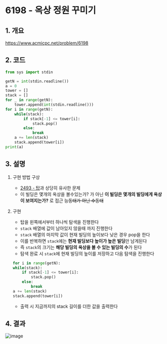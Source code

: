 # 6198 - 옥상 정원 꾸미기

## 1. 개요

https://www.acmicpc.net/problem/6198

## 2. 코드

```python
from sys import stdin

getN = int(stdin.readline())
a = 0
tower = []
stack = []
for _ in range(getN):
    tower.append(int(stdin.readline()))
for i in range(getN):
    while(stack):
        if stack[-1] <= tower[i]:
            stack.pop()
        else:
            break
    a += len(stack)
    stack.append(tower[i])
print(a)
```

## 3. 설명

1. 구현 방법 구상

    - [2493 - 탑](https://github.com/KNU-Dynamic-Men/Study-Algorithm/tree/master/baekjoon/2493-%ED%83%91/%EC%9A%B0%EC%84%AD)과 상당히 유사한 문제
    - 이 빌딩은 몇개의 옥상을 볼수있는가? 가 아닌 **이 빌딩은 몇개의 빌딩에게 옥상이 보여지는가?** 로 접근 ~~능동태가 아닌 수동태~~

2. 구현

    - 탑을 왼쪽에서부터 하나씩 탐색을 진행한다
    - `stack` 배열에 값이 남아있지 않을때 까지 진행한다
    - `stack` 배열의 마지막 값이 현재 빌딩의 높이보다 낮은 경우 pop을 한다
    - 이를 반복하면 `stack`에는 **현재 빌딩보다 높이가 높은 빌딩**만 남게된다
    - 즉 `stack`의 크기는 **해당 빌딩의 옥상을 볼 수 있는 빌딩의 수**가 된다
    - 탐색 완료 시 `stack`에 현재 빌딩의 높이를 저장하고 다음 탐색을 진행한다
    ```python
    for i in range(getN):
    while(stack):
        if stack[-1] <= tower[i]:
            stack.pop()
        else:
            break
    a += len(stack)
    stack.append(tower[i])
    ```
    - 출력 시 지금까지의 stack 길이를 더한 값을 출력한다

## 4. 결과
![image](https://user-images.githubusercontent.com/29600820/88616105-33da3400-d0ce-11ea-9f43-abbcfce19c63.png)
